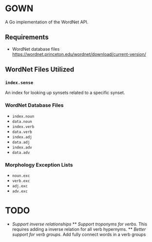 # GOWN
A Go implementation of the WordNet API.

## Requirements
* WordNet database files https://wordnet.princeton.edu/wordnet/download/current-version/

## WordNet Files Utilized
### `index.sense`
An index for looking up synsets related to a specific synset.

### WordNet Database Files
* `index.noun`
* `data.noun`
* `index.verb`
* `data.verb`
* `index.adj`
* `data.adj`
* `index.adv`
* `data.adv`

### Morphology Exception Lists
* `noun.exc`
* `verb.exc`
* `adj.exc`
* `adv.exc`

# TODO
* *Support inverse relationships*
** *Support troponyms for verbs.* This requires adding a inverse relation for all verb hypernyms.
** *Better support for verb groups.* Add fully connect words in a verb groups
